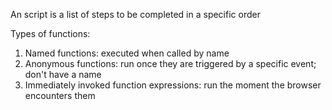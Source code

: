 An script is a list of steps to be completed in a specific order

Types of functions:
1. Named functions: executed when called by name
2. Anonymous functions: run once they are triggered by a specific event; don't have a name
3. Immediately invoked function expressions: run the moment the browser encounters them
